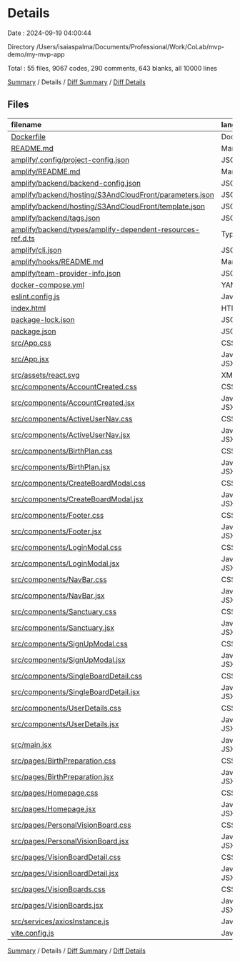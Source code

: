 # Details

Date : 2024-09-19 04:00:44

Directory /Users/isaiaspalma/Documents/Professional/Work/CoLab/mvp-demo/my-mvp-app

Total : 55 files,  9067 codes, 290 comments, 643 blanks, all 10000 lines

[Summary](results.md) / Details / [Diff Summary](diff.md) / [Diff Details](diff-details.md)

## Files
| filename | language | code | comment | blank | total |
| :--- | :--- | ---: | ---: | ---: | ---: |
| [Dockerfile](/Dockerfile) | Docker | 8 | 8 | 8 | 24 |
| [README.md](/README.md) | Markdown | 27 | 0 | 22 | 49 |
| [amplify/.config/project-config.json](/amplify/.config/project-config.json) | JSON | 17 | 0 | 0 | 17 |
| [amplify/README.md](/amplify/README.md) | Markdown | 7 | 0 | 2 | 9 |
| [amplify/backend/backend-config.json](/amplify/backend/backend-config.json) | JSON | 8 | 0 | 0 | 8 |
| [amplify/backend/hosting/S3AndCloudFront/parameters.json](/amplify/backend/hosting/S3AndCloudFront/parameters.json) | JSON | 3 | 0 | 0 | 3 |
| [amplify/backend/hosting/S3AndCloudFront/template.json](/amplify/backend/hosting/S3AndCloudFront/template.json) | JSON | 273 | 0 | 0 | 273 |
| [amplify/backend/tags.json](/amplify/backend/tags.json) | JSON | 10 | 0 | 0 | 10 |
| [amplify/backend/types/amplify-dependent-resources-ref.d.ts](/amplify/backend/types/amplify-dependent-resources-ref.d.ts) | TypeScript | 14 | 0 | 0 | 14 |
| [amplify/cli.json](/amplify/cli.json) | JSON | 64 | 0 | 0 | 64 |
| [amplify/hooks/README.md](/amplify/hooks/README.md) | Markdown | 4 | 0 | 4 | 8 |
| [amplify/team-provider-info.json](/amplify/team-provider-info.json) | JSON | 20 | 0 | 0 | 20 |
| [docker-compose.yml](/docker-compose.yml) | YAML | 12 | 0 | 2 | 14 |
| [eslint.config.js](/eslint.config.js) | JavaScript | 37 | 0 | 2 | 39 |
| [index.html](/index.html) | HTML | 13 | 0 | 1 | 14 |
| [package-lock.json](/package-lock.json) | JSON | 4,597 | 0 | 1 | 4,598 |
| [package.json](/package.json) | JSON | 39 | 0 | 1 | 40 |
| [src/App.css](/src/App.css) | CSS | 47 | 8 | 13 | 68 |
| [src/App.jsx](/src/App.jsx) | JavaScript JSX | 27 | 2 | 6 | 35 |
| [src/assets/react.svg](/src/assets/react.svg) | XML | 1 | 0 | 0 | 1 |
| [src/components/AccountCreated.css](/src/components/AccountCreated.css) | CSS | 56 | 0 | 7 | 63 |
| [src/components/AccountCreated.jsx](/src/components/AccountCreated.jsx) | JavaScript JSX | 30 | 2 | 6 | 38 |
| [src/components/ActiveUserNav.css](/src/components/ActiveUserNav.css) | CSS | 116 | 1 | 11 | 128 |
| [src/components/ActiveUserNav.jsx](/src/components/ActiveUserNav.jsx) | JavaScript JSX | 87 | 6 | 11 | 104 |
| [src/components/BirthPlan.css](/src/components/BirthPlan.css) | CSS | 0 | 0 | 1 | 1 |
| [src/components/BirthPlan.jsx](/src/components/BirthPlan.jsx) | JavaScript JSX | 107 | 11 | 10 | 128 |
| [src/components/CreateBoardModal.css](/src/components/CreateBoardModal.css) | CSS | 69 | 7 | 16 | 92 |
| [src/components/CreateBoardModal.jsx](/src/components/CreateBoardModal.jsx) | JavaScript JSX | 52 | 0 | 3 | 55 |
| [src/components/Footer.css](/src/components/Footer.css) | CSS | 52 | 1 | 8 | 61 |
| [src/components/Footer.jsx](/src/components/Footer.jsx) | JavaScript JSX | 44 | 4 | 6 | 54 |
| [src/components/LoginModal.css](/src/components/LoginModal.css) | CSS | 135 | 6 | 22 | 163 |
| [src/components/LoginModal.jsx](/src/components/LoginModal.jsx) | JavaScript JSX | 177 | 12 | 25 | 214 |
| [src/components/NavBar.css](/src/components/NavBar.css) | CSS | 124 | 10 | 28 | 162 |
| [src/components/NavBar.jsx](/src/components/NavBar.jsx) | JavaScript JSX | 34 | 0 | 3 | 37 |
| [src/components/Sanctuary.css](/src/components/Sanctuary.css) | CSS | 176 | 10 | 34 | 220 |
| [src/components/Sanctuary.jsx](/src/components/Sanctuary.jsx) | JavaScript JSX | 74 | 4 | 14 | 92 |
| [src/components/SignUpModal.css](/src/components/SignUpModal.css) | CSS | 115 | 4 | 20 | 139 |
| [src/components/SignUpModal.jsx](/src/components/SignUpModal.jsx) | JavaScript JSX | 144 | 11 | 21 | 176 |
| [src/components/SingleBoardDetail.css](/src/components/SingleBoardDetail.css) | CSS | 22 | 0 | 3 | 25 |
| [src/components/SingleBoardDetail.jsx](/src/components/SingleBoardDetail.jsx) | JavaScript JSX | 86 | 1 | 12 | 99 |
| [src/components/UserDetails.css](/src/components/UserDetails.css) | CSS | 123 | 6 | 22 | 151 |
| [src/components/UserDetails.jsx](/src/components/UserDetails.jsx) | JavaScript JSX | 195 | 14 | 19 | 228 |
| [src/main.jsx](/src/main.jsx) | JavaScript JSX | 10 | 1 | 3 | 14 |
| [src/pages/BirthPreparation.css](/src/pages/BirthPreparation.css) | CSS | 116 | 2 | 23 | 141 |
| [src/pages/BirthPreparation.jsx](/src/pages/BirthPreparation.jsx) | JavaScript JSX | 200 | 16 | 15 | 231 |
| [src/pages/Homepage.css](/src/pages/Homepage.css) | CSS | 254 | 12 | 49 | 315 |
| [src/pages/Homepage.jsx](/src/pages/Homepage.jsx) | JavaScript JSX | 112 | 14 | 17 | 143 |
| [src/pages/PersonalVisionBoard.css](/src/pages/PersonalVisionBoard.css) | CSS | 330 | 14 | 48 | 392 |
| [src/pages/PersonalVisionBoard.jsx](/src/pages/PersonalVisionBoard.jsx) | JavaScript JSX | 184 | 59 | 27 | 270 |
| [src/pages/VisionBoardDetail.css](/src/pages/VisionBoardDetail.css) | CSS | 223 | 11 | 34 | 268 |
| [src/pages/VisionBoardDetail.jsx](/src/pages/VisionBoardDetail.jsx) | JavaScript JSX | 126 | 14 | 23 | 163 |
| [src/pages/VisionBoards.css](/src/pages/VisionBoards.css) | CSS | 114 | 3 | 19 | 136 |
| [src/pages/VisionBoards.jsx](/src/pages/VisionBoards.jsx) | JavaScript JSX | 114 | 7 | 11 | 132 |
| [src/services/axiosInstance.js](/src/services/axiosInstance.js) | JavaScript | 24 | 7 | 8 | 39 |
| [vite.config.js](/vite.config.js) | JavaScript | 14 | 2 | 2 | 18 |

[Summary](results.md) / Details / [Diff Summary](diff.md) / [Diff Details](diff-details.md)